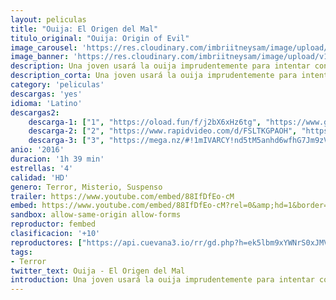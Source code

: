 ```yaml
---
layout: peliculas
title: "Ouija: El Origen del Mal"
titulo_original: "Ouija: Origin of Evil"
image_carousel: 'https://res.cloudinary.com/imbriitneysam/image/upload/v1544759911/ouija-poster-min.jpg'
image_banner: 'https://res.cloudinary.com/imbriitneysam/image/upload/v1544759912/ouija-banner-min.jpg'
description: Una joven usará la ouija imprudentemente para intentar contactarse con su padre recientemente fallecido. Ella y su grupo de amigos deberán enfrentarse a sus peores temores cuando despierten a un ser maléfico procedente del otro lado y al que solo ellos pueden devolver a su origen.
description_corta: Una joven usará la ouija imprudentemente para intentar contactarse con su padre recientemente fallecido. Ella y su grupo de amigos deberán enfrentarse a sus peores temores cuando despierten a un ser maléfico procedente del otro lado...
category: 'peliculas'
descargas: 'yes'
idioma: 'Latino'
descargas2:
    descarga-1: ["1", "https://oload.fun/f/j2bX6xHz6tg", "https://www.google.com/s2/favicons?domain=openload.co","OpenLoad","https://res.cloudinary.com/imbriitneysam/image/upload/v1541473684/mexico.png", "Latino", "HD"]
    descarga-2: ["2", "https://www.rapidvideo.com/d/FSLTKGPAOH", "https://www.google.com/s2/favicons?domain=www.rapidvideo.com","RapidVideo","https://res.cloudinary.com/imbriitneysam/image/upload/v1541473684/mexico.png", "Latino", "HD"]
    descarga-3: ["3", "https://mega.nz/#!1mIVARCY!nd5tM5anhd6wfhG7Jm9zVjMpK4eHhd164taBpW0R-Sk", "https://www.google.com/s2/favicons?domain=mega.nz","Mega","https://res.cloudinary.com/imbriitneysam/image/upload/v1541473684/mexico.png", "Latino", "HD"]
anio: '2016'
duracion: '1h 39 min'
estrellas: '4'
calidad: 'HD'
genero: Terror, Misterio, Suspenso
trailer: https://www.youtube.com/embed/88IfDfEo-cM
embed: https://www.youtube.com/embed/88IfDfEo-cM?rel=0&amp;hd=1&border=0&wmode=opaque&enablejsapi=1&modestbranding=1&controls=1&showinfo=1
sandbox: allow-same-origin allow-forms
reproductor: fembed
clasificacion: '+10'
reproductores: ["https://api.cuevana3.io/rr/gd.php?h=ek5lbm9xYWNrS0xJMVp5b21KREk0dFBLbjVkaHhkRGdrOG1jbnBpUnhhS1YycFdpbGE3UjY5U1VtM1dtajQ3SjFOWjhxWVdtcXFyYjJLZGpoZGFPb01XU3FadVkyUT09"]
tags:
- Terror
twitter_text: Ouija - El Origen del Mal
introduction: Una joven usará la ouija imprudentemente para intentar contactarse con su padre recientemente fallecido. Ella y su grupo de amigos deberán enfrentarse a sus peores temores cuando despierten a un ser maléfico procedente del otro lado...
---
```



 







